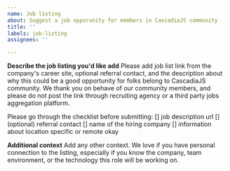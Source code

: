 ```yaml
---
name: Job listing
about: Suggest a job opporunity for members in CascadiaJS community
title: ''
labels: job-listing
assignees: ''

---
```

**Describe the job listing you'd like add**
Please add job list link from the company's career site, optional referral contact, and the description about why this could be a good opportunity for folks belong to CascadiaJS community. We thank you on behave of our community members, and please do not post the link through recruiting agency or a third party jobs aggregation platform.

Please go through the checklist before submitting:
[] job description url
[] (optional) referral contact
[] name of the hiring company
[] information about location specific or remote okay

**Additional context**
Add any other context. We love if you have personal connection to the listing, especially if you know the company, team environment, or the technology this role will be working on.